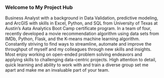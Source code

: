 ### Welcome to My Project Hub

Business Analyst with a background in Data Validation, predictive modeling, and ArcGIS with skills in Excel, Python, and SQL from University of Texas at Austin’s Aata Analytics Boot Camp certificate program.  In a team of four, recently developed a movie recommendation algorithm using data sets from IMDb, Python, Flask, and the K-means machine learning algorithm.  Constantly striving to find ways to streamline, automate and improve the throughput of myself and my colleagues through new skills and insights.  Most enjoy working on open-ended problem solving endeavors and applying skills to challenging data-centric projects.  High attention to detail, quick learning and ability to work with and train a diverse group set me apart and make me an invaluable part of your team.

